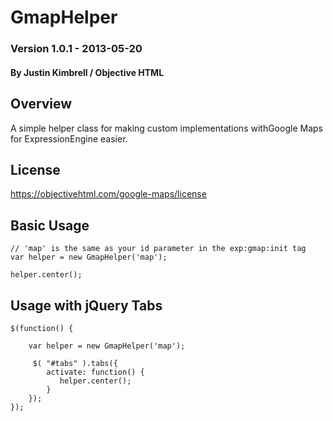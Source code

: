 GmapHelper
============

### Version 1.0.1 - 2013-05-20

#### By Justin Kimbrell / Objective HTML

Overview
--------

A simple helper class for making custom implementations withGoogle Maps for ExpressionEngine easier.

License
-------

https://objectivehtml.com/google-maps/license


Basic Usage
-----------

    // 'map' is the same as your id parameter in the exp:gmap:init tag
    var helper = new GmapHelper('map'); 
 
    helper.center();

Usage with jQuery Tabs
----------------------

	$(function() {
			
		var helper = new GmapHelper('map');
	
		 $( "#tabs" ).tabs({
			activate: function() {
			   helper.center();
			}
		});
	});
	